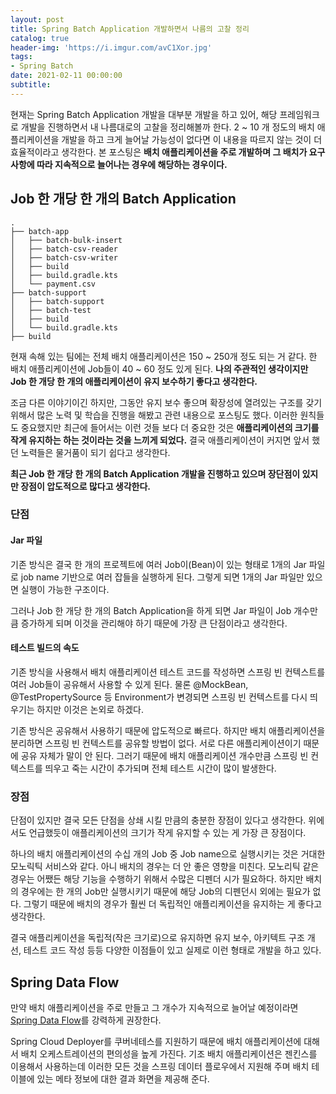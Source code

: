 ```yaml
---
layout: post
title: Spring Batch Application 개발하면서 나름의 고찰 정리
catalog: true
header-img: 'https://i.imgur.com/avC1Xor.jpg'
tags:
- Spring Batch
date: 2021-02-11 00:00:00
subtitle:
---
```



현재는 Spring Batch Application 개발을 대부분 개발을 하고 있어, 해당 프레임워크로 개발을 진행하면서 내 나름대로의 고찰을 정리해볼까 한다. 2 ~ 10 개 정도의 배치 애플리케이션을 개발을 하고 크게 늘어날 가능성이 없다면 이 내용을 따르지 않는 것이 더 효율적이라고 생각한다. 본 포스팅은 **배치 애플리케이션을 주로 개발하며 그 배치가 요구 사항에 따라 지속적으로 늘어나는 경우에 해당하는 경우이다.**

## Job 한 개당 한 개의 Batch Application

```
.
├── batch-app
│   ├── batch-bulk-insert
│   ├── batch-csv-reader
│   ├── batch-csv-writer
│   ├── build
│   ├── build.gradle.kts
│   └── payment.csv
├── batch-support
│   ├── batch-support
│   ├── batch-test
│   ├── build
│   └── build.gradle.kts
├── build
```

현재 속해 있는 팀에는 전체 배치 애플리케이션은 150 ~ 250개 정도 되는 거 같다. 한 배치 애플리케이션에 Job들이 40 ~ 60 정도 있게 된다. **나의 주관적인 생각이지만 Job 한 개당 한 개의 애플리케이션이 유지 보수하기 좋다고 생각한다.**

조금 다른 이야기이긴 하지만, 그동안 유지 보수 좋으며 확장성에 열려있는 구조를 갖기 위해서 많은 노력 및 학습을 진행을 해봤고 관련 내용으로 포스팅도 했다. 이러한 원칙들도 중요했지만 최근에 들어서는 이런 것들 보다 더 중요한 것은 **애플리케이션의 크기를 작게 유지하는 하는 것이라는 것을 느끼게 되었다.** 결국 애플리케이션이 커지면 앞서 했던 노력들은 물거품이 되기 쉽다고 생각한다.

**최근 Job 한 개당 한 개의 Batch Application 개발을 진행하고 있으며 장단점이 있지만 장점이 압도적으로 많다고 생각한다.**

### 단점

#### Jar 파일
기존 방식은 결국 한 개의 프로젝트에 여러 Job이(Bean)이 있는 형태로 1개의 Jar 파일로 job name 기반으로 여러 잡들을 실행하게 된다. 그렇게 되면 1개의 Jar 파일만 있으면 실행이 가능한 구조이다.

그러나 Job 한 개당 한 개의 Batch Application을 하게 되면 Jar 파일이 Job 개수만큼 증가하게 되며 이것을 관리해야 하기 때문에 가장 큰 단점이라고 생각한다.

#### 테스트 빌드의 속도
기존 방식을 사용해서 배치 애플리케이션 테스트 코드를 작성하면 스프링 빈 컨텍스트를 여러 Job들이 공유해서 사용할 수 있게 된다. 물론 @MockBean, @TestPropertySource 등 Environment가 변경되면 스프링 빈 컨텍스트를 다시 띄우기는 하지만 이것은 논외로 하겠다.

기존 방식은 공유해서 사용하기 때문에 압도적으로 빠르다. 하지만 배치 애플리케이션을 분리하면 스프링 빈 컨텍스트를 공유할 방법이 없다. 서로 다른 애플리케이션이기 때문에 공유 자체가 말이 안 된다. 그러기 때문에 배치 애플리케이션 개수만큼 스프링 빈 컨텍스트를 띄우고 죽는 시간이 추가되며 전체 테스트 시간이 많이 발생한다.

### 장점
단점이 있지만 결국 모든 단점을 상쇄 시킬 만큼의 충분한 장점이 있다고 생각한다. 위에서도 언급했듯이 애플리케이션의 크기가 작게 유지할 수 있는 게 가장 큰 장점이다.

하나의 배치 애플리케이션의 수십 개의 Job 중 Job name으로 실행시키는 것은 거대한 모노릭틱 서비스와 같다. 아니 배치의 경우는 더 안 좋은 영향을 미친다. 모노리틱 같은 경우는 어쨌든 해당 기능을 수행하기 위해서 수많은 디펜더 시가 필요하다. 하지만 배치의 경우에는 한 개의 Job만 실행시키기 때문에 해당 Job의 디펜던시 외에는 필요가 없다. 그렇기 때문에 배치의 경우가 훨씬 더 독립적인 애플리케이션을 유지하는 게 좋다고 생각한다.

결국 애플리케이션을 독립적(작은 크기로)으로 유지하면 유지 보수, 아키텍트 구조 개선, 테스트 코드 작성 등등 다양한 이점들이 있고 실제로 이런 형태로 개발을 하고 있다.


## Spring Data Flow

만약 배치 애플리케이션을 주로 만들고 그 개수가 지속적으로 늘어날 예정이라면  [Spring Data Flow](https://dataflow.spring.io/)를 강력하게 권장한다.

Spring Cloud Deployer를 쿠버네테스를 지원하기 때문에 배치 애플리케이션에 대해서 배치 오케스트레이션의 편의성을 높게 가진다. 기조 배치 애플리케이션은 젠킨스를 이용해서 사용하는데 이러한 모든 것을 스프링 데이터 플로우에서 지원해 주며 배치 테이블에 있는 메타 정보에 대한 결과 화면을 제공해 준다.